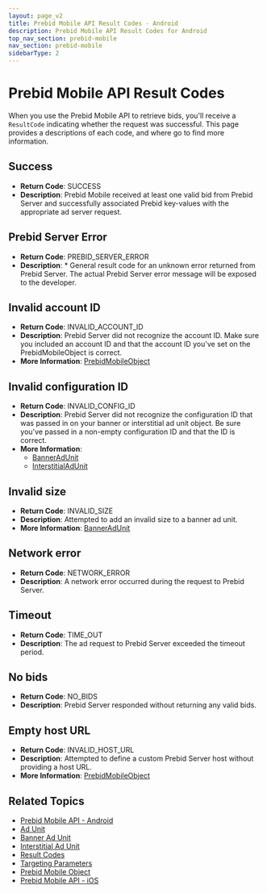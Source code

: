 ```yaml
---
layout: page_v2
title: Prebid Mobile API Result Codes - Android
description: Prebid Mobile API Result Codes for Android
top_nav_section: prebid-mobile
nav_section: prebid-mobile
sidebarType: 2
---
```


# Prebid Mobile API Result Codes

When you use the Prebid Mobile API to retrieve bids, you'll receive a `ResultCode` indicating whether the request was successful. This page provides a descriptions of each code, and where go to find more information.

## Success

- **Return Code**: SUCCESS
- **Description**: Prebid Mobile received at least one valid bid from Prebid Server and successfully associated Prebid key-values with the appropriate ad server request.


## Prebid Server Error

- **Return Code**: PREBID_SERVER_ERROR  
- **Description**: * General result code for an unknown error returned from Prebid Server.  The actual Prebid Server error message will be exposed to the developer.  

## Invalid account ID

- **Return Code**: INVALID_ACCOUNT_ID
- **Description**: Prebid Server did not recognize the account ID. Make sure you included an account ID and that the account ID you've set on the PrebidMobileObject is correct.
- **More Information**: [PrebidMobileObject]({{site.github.url}}/prebid-mobile/pbm-api/android/prebidmobile-object-android.html)

## Invalid configuration ID

- **Return Code**: INVALID_CONFIG_ID
- **Description**: Prebid Server did not recognize the configuration ID that was passed in on your banner or interstitial ad unit object. Be sure you've passed in a non-empty configuration ID and that the ID is correct.
- **More Information**:  
  - [BannerAdUnit](/prebid-mobile/pbm-api/android/pbm-banneradunit-android.html)  
  - [InterstitialAdUnit](/prebid-mobile/pbm-api/android/pbm-bannerinterstitialadunit-android.html)

## Invalid size

- **Return Code**: INVALID_SIZE
- **Description**: Attempted to add an invalid size to a banner ad unit.
- **More Information**: [BannerAdUnit](/prebid-mobile/pbm-api/android/pbm-banneradunit-android.html)

## Network error

- **Return Code**: NETWORK_ERROR
- **Description**: A network error occurred during the request to Prebid Server.

## Timeout

- **Return Code**: TIME_OUT
- **Description**: The ad request to Prebid Server exceeded the timeout period.

## No bids

- **Return Code**: NO_BIDS
- **Description**: Prebid Server responded without returning any valid bids.

## Empty host URL

- **Return Code**: INVALID_HOST_URL
- **Description**: Attempted to define a custom Prebid Server host without providing a host URL.
- **More Information**: [PrebidMobileObject]({{site.github.url}}/prebid-mobile/pbm-api/android/prebidmobile-object-android.html)

## Related Topics

- [Prebid Mobile API - Android]({{site.baseurl}}/prebid-mobile/pbm-api/android/pbm-api-android.html)
- [Ad Unit](/prebid-mobile/pbm-api/android/pbm-adunit-android.html)
- [Banner Ad Unit](/prebid-mobile/pbm-api/android/pbm-banneradunit-android.html)
- [Interstitial Ad Unit](/prebid-mobile/pbm-api/android/pbm-bannerinterstitialadunit-android.html)
- [Result Codes]({{site.baseurl}}/prebid-mobile/pbm-api/android/pbm-api-result-codes-android.html)
- [Targeting Parameters]({{site.baseurl}}/prebid-mobile/pbm-api/android/pbm-targeting-params-android.html)
- [Prebid Mobile Object]({{site.baseurl}}/prebid-mobile/pbm-api/android/prebidmobile-object-android.html)
- [Prebid Mobile API - iOS]({{site.baseurl}}/prebid-mobile/pbm-api/ios/pbm-api-ios.html)
